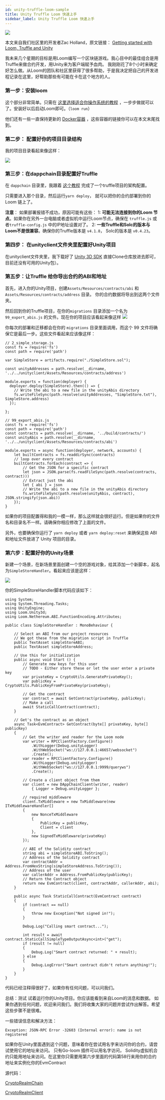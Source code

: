 ```yaml
---
id: unity-truffle-loom-sample
title: Unity Truffle Loom 快速上手
sidebar_label: Unity Truffle Loom 快速上手
---
```



![](/developers/docs/img/unity_truffle_loom.png)

本文来自我们社区里的开发者Zac Holland，原文链接： [Getting started with Loom, Truffle and Unity](https://medium.com/@zacharyholland_17606/getting-started-with-loom-truffle-and-unity-f2558ad9d213)

我未来几个星期的目标是用Loom编写一个区块链游戏。我心目中的最佳组合是用Truffle来做合约开发，用Unity来为客户端赋予血肉。
我刚刚花了8个小时来确定好怎么做。从Loom的团队和社区里获得了很多帮助，于是我决定把自己的开发进程记录在这里，好帮助那些有可能在卡在这个地方的人。

### 第一步：安装loom
这个部分非常简单。只需在 [这里选择适合你操作系统的教程](https://loomx.io/developers/docs/zh-CN/prereqs.html) ，一步步做就可以了。安装好以后启动Loom即可。（`loom run`）

他们还有一些一直保持更新的 [Docker容器](https://loomx.io/developers/docs/zh-CN/docker-blueprint-phaser.html) ，这些容器的链接你可以在本文末尾找到。

### 第二步： 配置好你的项目目录结构
我的项目目录看起来像这样：

![](/developers/docs/img/unity_truffle_loom_folder.jpeg)


### 第三步：在dappchain目录配置好Truffle
在 `dappchain` 目录里，我跟着 [这个教程](https://github.com/loomnetwork/truffle-dappchain-example) 完成了一个truffle项目的架构配置。

只需要进入那个目录，然后运行`yarn deploy`， 就可以把你的合约部署到你的 Loom 链上了。

__注意__： 如果部署报错不成功，原因可能有这些：
1: __可能无法连接到你的Loom 节点__。如果你在另外一台电脑或者虚拟机中运行Loom节点，确保在 `truffle.js` 或者`truffle-config.js` 中的IP地址设置对了。
2: __一些Truffle和Solc的版本与Loom不是很兼容__。确保你的Truffle版本是 `v4.1.8`， Solc的版本是 `v0.4.23`。

### 第四步： 在unityclient文件夹里配置好Unity项目

在unityclient文件夹里，我下载好了 [Unity 3D SDK](https://github.com/loomnetwork/unity3d-sdk) 直接Clone仓库放进去即可，目前还没有可用的Unity包）。

### 第五步：让Truffle 给你导出合约的ABI和地址
首先，进入你的Unity项目，创建`Assets/Resources/contracts/abi` 和 `Assets/Resources/contracts/address` 目录。
你的合约数据将导出到这两个文件夹。

然后回到你的Truffle项目，在你的`migrations` 目录添加一个名为`99_export_abis.js` 的文件。现在你的项目应该看起来像这样
![](/developers/docs/img/unity_truffle_loom_migration_simple.jpeg)

你每次的部署和迁移都会在你的 `migrations` 目录里面调用，而这个 99 文件将确保它是最后一步。这些文件看起来应该像这样：

```
// 2_simple_storage.js
const fs = require('fs')
const path = require('path')

var SimpleStore = artifacts.require("./SimpleStore.sol");

const unityAddresses = path.resolve(__dirname, '../../unityclient/Assets/Resources/contracts/address')

module.exports = function(deployer) {
  deployer.deploy(SimpleStore).then(() => {
    // Write the abi to a new file in the unityAbis directory
    fs.writeFileSync(path.resolve(unityAddresses, "SimpleStore.txt"), SimpleStore.address)
  });

};
```


```
// 99_export_abis.js
const fs = require('fs')
const path = require('path')
const contracts = path.resolve(__dirname, '../build/contracts/')
const unityAbis = path.resolve(__dirname, '../../unityclient/Assets/Resources/contracts/abi')

module.exports = async function(deployer, network, accounts) {
    let builtContracts = fs.readdirSync(contracts)
    // loop over every contract
    builtContracts.forEach(contract => {
        // Get the JSON for a specific contract
        let json = JSON.parse(fs.readFileSync(path.resolve(contracts, contract)))
        // Extract just the abi
        let { abi } = json
        // Write the abi to a new file in the unityAbis directory
        fs.writeFileSync(path.resolve(unityAbis, contract), JSON.stringify(json.abi))
    });
}
```

如果你的项目配置得和我的一模一样，那么这样就会很好运行。但是如果你的文件名和目录名不一样。请确保你相应修改了上面的文件。

另外，也要确保你运行了 `yarn deploy` 或者 `yarn deploy:reset` 来确保这些 ABI和地址文件放进了 Unity 项目的目录。

### 第六步：配置好你的Unity场景
新建一个场景，在新场景里面创建一个空的游戏对象，给其添加一个新脚本，起名为`SimpleStoreHandler`。看起来应该是这样：

![](/developers/docs/img/unity_truffle_smaple.jpeg)

你的SimpleStoreHandler脚本代码应该如下：
```
using System;
using System.Threading.Tasks;
using UnityEngine;
using Loom.Unity3d;
using Loom.Nethereum.ABI.FunctionEncoding.Attributes;

public class SimpleStoreHandler : MonoBehaviour {

    // Select an ABI from our project resources
    // We got these from the migration script in Truffle
    public TextAsset simpleStoreABI;
    public TextAsset simpleStoreAddress;

    // Use this for initialization
    public async void Start () {
        // Generate new keys for this user
        // TODO - Either store these or let the user enter a private key
        var privateKey = CryptoUtils.GeneratePrivateKey();
        var publicKey = CryptoUtils.PublicKeyFromPrivateKey(privateKey);

        // Get the contract
        var contract = await GetContract(privateKey, publicKey);
        // Make a call
        await StaticCallContract(contract);
    }

    // Get's the contract as an object
    async Task<EvmContract> GetContract(byte[] privateKey, byte[] publicKey)
    {
        // Get the writer and reader for the Loom node
        var writer = RPCClientFactory.Configure()
            .WithLogger(Debug.unityLogger)
            .WithWebSocket("ws://127.0.0.1:46657/websocket")
            .Create();
        var reader = RPCClientFactory.Configure()
            .WithLogger(Debug.unityLogger)
            .WithWebSocket("ws://127.0.0.1:9999/queryws")
            .Create();

        // Create a client object from them
        var client = new DAppChainClient(writer, reader)
            { Logger = Debug.unityLogger };

        // required middleware
        client.TxMiddleware = new TxMiddleware(new ITxMiddlewareHandler[]
        {
            new NonceTxMiddleware
            {
                PublicKey = publicKey,
                Client = client
            },
            new SignedTxMiddleware(privateKey)
        });

        // ABI of the Solidity contract
        string abi = simpleStoreABI.ToString();
        // Address of the Solidity contract
        var contractAddr = Address.FromHexString(simpleStoreAddress.ToString());
        // Address of the user
        var callerAddr = Address.FromPublicKey(publicKey);
        // Return the Contract object
        return new EvmContract(client, contractAddr, callerAddr, abi);
    }

    public async Task StaticCallContract(EvmContract contract)
    {
        if (contract == null)
        {
            throw new Exception("Not signed in!");
        }

        Debug.Log("Calling smart contract...");

        int result = await contract.StaticCallSimpleTypeOutputAsync<int>("get");
        if (result != null)
        {
            Debug.Log("Smart contract returned: " + result);
        } else
        {
            Debug.LogError("Smart contract didn't return anything!");
        }
    }
}
```
代码已经注释得很好了，如果你有任何问题，可以问我们。

总结：测试
试着运行你的Unity项目。你应该能看到来自Loom的消息和数据。
如果你遇到任何问题，欢迎来问我们。我们将收集大家的问题并尝试作出解答。希望这些步骤不是很难。

一些错误信息和解决方法：
```
Exception: JSON-RPC Error -32603 (Internal error): name is not registered
```
如果你在Unity里面遇到这个问题，意味着你在尝试用名字来访问你的合约，请尝试使用它的地址来访问。 只有Go-loom 插件可以用名字访问， Solidity虚拟机合约只能用地址来访问。在这里你只需要用第六步里面的代码第58行来用你的合约地址来实例化你的EvmContract

源代码：

[CryptoRealmChain](https://github.com/zandk/CryptoRealmChain)

[CryptoRealmClient](https://github.com/zandk/CryptoRealmClient)
